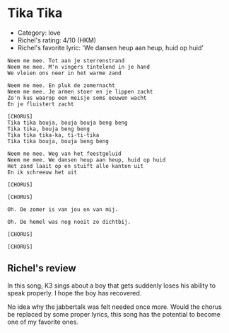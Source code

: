 # Tika Tika

 * Category: love
 * Richel's rating: 4/10 (HKM)
 * Richel's  favorite lyric: 'We dansen heup aan heup, huid op huid'

```
Neem me mee. Tot aan je sterrenstrand
Neem me mee. M'n vingers tintelend in je hand
We vleien ons neer in het warme zand

Neem me mee. En pluk de zomernacht
Neem me mee. Je armen stoer en je lippen zacht
Zo'n kus waarop een meisje soms eeuwen wacht
En je fluistert zacht

[CHORUS]
Tika tika bouja, bouja bouja beng beng
Tika tika, bouja beng beng
Tika tika tika-ka, ti-ti-tika
Tika tika bouja, bouja beng beng

Neem me mee. Weg van het feestgeluid
Neem me mee. We dansen heup aan heup, huid op huid
Het zand laait op en stuift alle kanten uit
En ik schreeuw het uit

[CHORUS]

[CHORUS]

Oh. De zomer is van jou en van mij.

Oh. De hemel was nog nooit zo dichtbij.

[CHORUS]

[CHORUS]
```

## Richel's review

In this song, K3 sings about a boy that gets suddenly loses his ability to
speak properly. I hope the boy has recovered.

No idea why the jabbertalk was felt needed once more. Would the chorus
be replaced by some proper lyrics, this song has the potential to
become one of my favorite ones.
